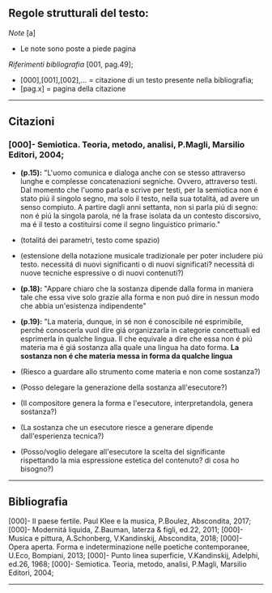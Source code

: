 ## Regole strutturali del testo:

*Note* [a]

- Le note sono poste a piede pagina

*Riferimenti bibliografia* [001, pag.49];

  - [000],[001],[002],... = citazione di un testo presente nella bibliografia;
  - [pag.x] = pagina della citazione
  
--------------
## Citazioni

### [000]- Semiotica. Teoria, metodo, analisi, P.Magli, Marsilio Editori, 2004;

- **(p.15):** "L'uomo comunica e dialoga anche con se stesso attraverso lunghe e complesse concatenazioni segniche. Ovvero, attraverso testi. Dal momento che l'uomo parla e scrive per testi, per la semiotica non é stato piú il singolo segno, ma solo il testo, nella sua totalitá, ad avere un senso compiuto. A partire dagli anni settanta, non si parla piú di segno: non é piú la singola parola, né la frase isolata da un contesto discorsivo, ma é il testo a costituirsi come il segno linguistico primario."

- (totalitá dei parametri, testo come spazio)

- (estensione della notazione musicale tradizionale per poter includere piú testo. necessitá di nuovi significanti o di nuovi significati? necessitá di nuove tecniche espressive o di nuovi contenuti?)


- **(p.18):** "Appare chiaro che la sostanza dipende dalla forma in maniera tale che essa vive solo grazie alla forma e non puó dire in nessun modo che abbia un'esistenza indipendente" 

- **(p.19):** "La materia, dunque, in sé non é conoscibile né esprimibile, perché conoscerla vuol dire giá organizzarla in categorie concettuali ed esprimerla in qualche lingua. Il che equivale a dire che essa non é piú materia ma é giá sostanza alla quale una lingua ha dato forma. **La sostanza non é che materia messa in forma da qualche lingua**

- (Riesco a guardare allo strumento come materia e non come sostanza?)

- (Posso delegare la generazione della sostanza all'esecutore?)

- (Il compositore genera la forma e l'esecutore, interpretandola, genera sostanza?)

- (La sostanza che un esecutore riesce a generare dipende dall'esperienza tecnica?)

- (Posso/voglio delegare all'esecutore la scelta del significante rispettando la mia espressione estetica del contenuto? di cosa ho bisogno?)

--------------
## Bibliografia

[000]- Il paese fertile. Paul Klee e la musica, P.Boulez, Abscondita, 2017;
[000]- Modernitá liquida, Z.Bauman, laterza & figli, ed.22, 2011;
[000]- Musica e pittura, A.Schonberg, V.Kandinskij, Abscondita, 2018;
[000]- Opera aperta. Forma e indeterminazione nelle poetiche contemporanee, U.Eco, Bompiani, 2013;
[000]- Punto linea superficie, V.Kandinskij, Adelphi, ed.26, 1968;
[000]- Semiotica. Teoria, metodo, analisi, P.Magli, Marsilio Editori, 2004;

--------------
